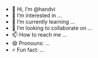 - 👋 Hi, I’m @handvi
- 👀 I’m interested in ...
- 🌱 I’m currently learning ...
- 💞️ I’m looking to collaborate on ...
- 📫 How to reach me ...
- 😄 Pronouns: ...
- ⚡ Fun fact: ...

<!---
handvi/handvi is a ✨ special ✨ repository because its `README.md` (this file) appears on your GitHub profile.
You can click the Preview link to take a look at your changes.
--->
